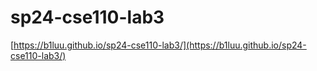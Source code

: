# sp24-cse110-lab3


[https://b1luu.github.io/sp24-cse110-lab3/](https://b1luu.github.io/sp24-cse110-lab3/)
